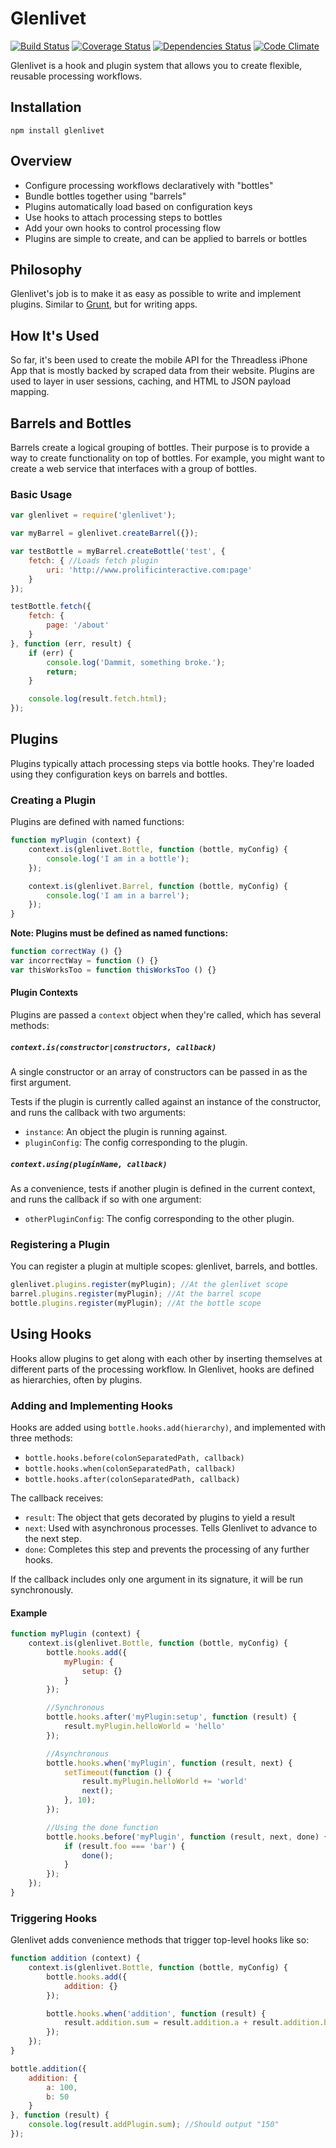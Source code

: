# Glenlivet

[![Build Status](https://travis-ci.org/prolificeric/glenlivet.png?branch=master)](https://travis-ci.org/prolificeric/glenlivet)
[![Coverage Status](https://coveralls.io/repos/prolificeric/glenlivet/badge.png)](https://coveralls.io/r/prolificeric/glenlivet)
[![Dependencies Status](https://david-dm.org/prolificeric/glenlivet.png)](https://david-dm.org/prolificeric/glenlivet.png)
[![Code Climate](https://codeclimate.com/github/prolificeric/glenlivet.png)](https://codeclimate.com/github/prolificeric/glenlivet)

Glenlivet is a hook and plugin system that allows you to create flexible, reusable processing workflows.

## Installation

	npm install glenlivet

## Overview

- Configure processing workflows declaratively with "bottles"
- Bundle bottles together using "barrels"
- Plugins automatically load based on configuration keys
- Use hooks to attach processing steps to bottles
- Add your own hooks to control processing flow
- Plugins are simple to create, and can be applied to barrels or bottles

## Philosophy

Glenlivet's job is to make it as easy as possible to write and implement plugins. Similar to [Grunt](https://github.com/gruntjs/grunt), but for writing apps.

## How It's Used

So far, it's been used to create the mobile API for the Threadless iPhone App that is mostly backed by scraped data from their website. Plugins are used to layer in user sessions, caching, and HTML to JSON payload mapping.

## Barrels and Bottles

Barrels create a logical grouping of bottles. Their purpose is to provide a way to create functionality on top of bottles. For example, you might want to create a web service that interfaces with a group of bottles.

### Basic Usage

```javascript
var glenlivet = require('glenlivet');

var myBarrel = glenlivet.createBarrel({});

var testBottle = myBarrel.createBottle('test', {
	fetch: { //Loads fetch plugin
		uri: 'http://www.prolificinteractive.com:page'
	}
});

testBottle.fetch({
	fetch: {
		page: '/about'
	}
}, function (err, result) {
	if (err) {
		console.log('Dammit, something broke.');
		return;
	}

	console.log(result.fetch.html);
});
```

## Plugins

Plugins typically attach processing steps via bottle hooks. They're loaded using they configuration keys on barrels and bottles.

### Creating a Plugin

Plugins are defined with named functions:

```javascript
function myPlugin (context) {
	context.is(glenlivet.Bottle, function (bottle, myConfig) {
		console.log('I am in a bottle');
	});

	context.is(glenlivet.Barrel, function (bottle, myConfig) {
		console.log('I am in a barrel');
	});
}
```

**Note: Plugins must be defined as named functions:**

```javascript
function correctWay () {}
var incorrectWay = function () {}
var thisWorksToo = function thisWorksToo () {}
```

#### Plugin Contexts

Plugins are passed a `context` object when they're called, which has several methods:

##### `context.is(constructor|constructors, callback)`

A single constructor or an array of constructors can be passed in as the first argument.

Tests if the plugin is currently called against an instance of the constructor, and runs the callback with two arguments:

- `instance`: An object the plugin is running against.
- `pluginConfig`: The config corresponding to the plugin.

##### `context.using(pluginName, callback)`

As a convenience, tests if another plugin is defined in the current context, and runs the callback if so with one argument:

- `otherPluginConfig`: The config corresponding to the other plugin.

### Registering a Plugin

You can register a plugin at multiple scopes: glenlivet, barrels, and bottles.

```javascript
glenlivet.plugins.register(myPlugin); //At the glenlivet scope
barrel.plugins.register(myPlugin); //At the barrel scope
bottle.plugins.register(myPlugin); //At the bottle scope
```

## Using Hooks

Hooks allow plugins to get along with each other by inserting themselves at different parts of the processing workflow. In Glenlivet, hooks are defined as hierarchies, often by plugins.

### Adding and Implementing Hooks

Hooks are added using `bottle.hooks.add(hierarchy)`, and implemented with three methods:

- `bottle.hooks.before(colonSeparatedPath, callback)`
- `bottle.hooks.when(colonSeparatedPath, callback)`
- `bottle.hooks.after(colonSeparatedPath, callback)`

The callback receives:

- `result`: The object that gets decorated by plugins to yield a result
- `next`: Used with asynchronous processes. Tells Glenlivet to advance to the next step.
- `done`: Completes this step and prevents the processing of any further hooks.

If the callback includes only one argument in its signature, it will be run synchronously.

#### Example

```javascript
function myPlugin (context) {
	context.is(glenlivet.Bottle, function (bottle, myConfig) {
		bottle.hooks.add({
			myPlugin: {
				setup: {}
			}
		});

		//Synchronous
		bottle.hooks.after('myPlugin:setup', function (result) {
			result.myPlugin.helloWorld = 'hello'
		});

		//Asynchronous
		bottle.hooks.when('myPlugin', function (result, next) {
			setTimeout(function () {
				result.myPlugin.helloWorld += 'world'
				next();
			}, 10);
		});

		//Using the done function
		bottle.hooks.before('myPlugin', function (result, next, done) {
			if (result.foo === 'bar') {
				done();
			}
		});
	});
}
```

### Triggering Hooks

Glenlivet adds convenience methods that trigger top-level hooks like so:

```javascript
function addition (context) {
	context.is(glenlivet.Bottle, function (bottle, myConfig) {
		bottle.hooks.add({
			addition: {}
		});

		bottle.hooks.when('addition', function (result) {
			result.addition.sum = result.addition.a + result.addition.b;
		});
	});
}

bottle.addition({
	addition: {
		a: 100,
		b: 50
	}
}, function (result) {
	console.log(result.addPlugin.sum); //Should output "150"
});
```
